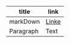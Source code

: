 | title      | link |
| ----------- | ----------- |
| markDown      | [Linke](markDown.md)       |
| Paragraph   | Text        |